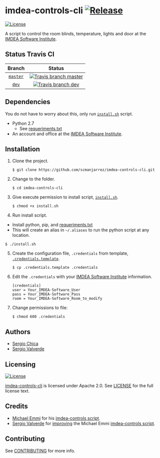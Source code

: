 imdea-controls-cli [![Release]](https://github.com/scmanjarrez/imdea-controls-cli/releases/tag/1.0)
====================
[![License]](LICENSE)

A script to control the room blinds, temperature, lights and door at the [IMDEA Software Institute].

Status Travis CI
----------------
| Branch | Status |
| :-: | :-: |
| [`master`] | [![Travis branch master]](https://travis-ci.org/scmanjarrez/imdea-controls-cli) |
| [`dev`] | [![Travis branch dev]](https://travis-ci.org/scmanjarrez/imdea-controls-cli) |


Dependencies
------------
You do not have to worry about this, only run [`install.sh`] script.

* Python 2.7
  * See [requeriments.txt]
* An account and office at the [IMDEA Software Institute].


Installation
------------

1. Clone the project.

   ```shell
   $ git clone https://github.com/scmanjarrez/imdea-controls-cli.git
   ```

2. Change to the folder.

   ```shell
   $ cd imdea-controls-cli
   ```

3. Give execute permission to install script, [`install.sh`].

   ```shell
   $ chmod +x install.sh
   ```

4. Run install script.
  * Install python, pip, and [requeriments.txt]
  * This will create an alias in `~/.aliases` to run the python script at any location.

  ```shell
  $ ./install.sh
  ```

5. Create the configuration file, `.credentials` from template, [`.credentials.template`].

   ```shell
   $ cp .credentials.template .credentials
   ```

6. Edit the `.credentials` with your [IMDEA Software Institute] information.

   ```
   [credentials]
   user = Your_IMDEA-Software_User
   pass = Your_IMDEA-Software_Pass
   room = Your_IMDEA-Software_Room_to_modify
   ```

7. Change permissions to file:
    ```
    $ chmod 600 .credentials
    ```


Authors
-------

* [Sergio Chica](https://github.com/scmanjarrez)
* [Sergio Valverde](https://github.com/svg153)


Licensing
---------
[![License]](LICENSE)

[imdea-controls-cli] is licensed under Apache 2.0. See [LICENSE](LICENSE) for the full license text.




Credits
-------
* [Michael Emmi](https://github.com/michael-emmi) for his [imdea-controls script].
* [Sergio Valverde](https://github.com/svg153) for [improving](https://github.com/svg153/imdea-controls) the Michael Emmi [imdea-controls script].


Contributing
------------
See [CONTRIBUTING](.github/CONTRIBUTING.md) for more info.





[IMDEA Software Institute]:http://www.software.imdea.org (http://www.software.imdea.org)
[imdea-controls-cli]:https://github.com/scmanjarrez/imdea-controls-cli
[imdea-controls script]:https://github.com/michael-emmi/imdea-controls (original imdea-controls)
[requeriments.txt]:requeriments.txt
[License]:https://img.shields.io/badge/License-Apache%202.0-blue.svg (LICENSE)
[Release]:https://img.shields.io/github/release/scmanjarrez/imdea-controls-cli.svg
[`master`]:https://github.com/scmanjarrez/imdea-controls-cli (Branch master)
[`dev`]:https://github.com/scmanjarrez/imdea-controls-cli/tree/dev (Branch dev)
[`install.sh`]:install.sh (installation script)
[`.credentials.template`]:.credentials.template (.credentials template file)
[Travis branch master]:https://travis-ci.org/scmanjarrez/imdea-controls-cli.svg?branch=master (Travis branch master)
[Travis branch dev]:https://travis-ci.org/scmanjarrez/imdea-controls-cli.svg?branch=dev (Travis branch dev)
